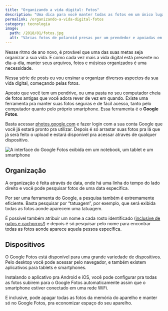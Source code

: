 ```yaml
---
title: "Organizando a vida digital: Fotos"
description: "Uma dica para você manter todas as fotos em um único lugar, em segurança e fácil de encontrar."
permalink: /organizando-a-vida-digital-fotos
category: tecnologia
image:
  path: /2018/01/fotos.jpg
  alt: "Várias fotos de polaroid presas por um prendedor e apoiadas em uma mesa."
---
```


Nesse ritmo de ano novo, é provável que uma das suas metas seja organizar a sua vida. E como cada vez mais a vida digital está presente no dia-a-dia, manter seus arquivos, fotos e músicas organizados é uma necessidade.

Nessa série de posts eu vou ensinar a organizar diversos aspectos da sua vida digital, começando pelas fotos.

Aposto que você tem um pendrive, ou uma pasta no seu computador cheia de fotos antigas que você adora rever de vez em quando. Existe uma ferramenta pra manter suas fotos seguras e de fácil acesso, tanto pelo computador quanto pelo próprio smartphone. Essa ferramenta é o **Google Fotos**.

Basta acessar [photos.google.com](https://photos.google.com) e fazer login com a sua conta Google que você já estará pronto pra utilizar. Depois é só arrastar suas fotos pra lá que já será feito o upload e estará disponível pra acessar através de qualquer dispositivo.

<img src="/2018/01/fotos-devices.jpg" alt="A interface do Google Fotos exibida em um notebook, um tablet e um smartphone">

## Organização

A organização é feita através de data, onde há uma linha do tempo do lado direito e você pode pesquisar fotos de uma data específica.

Por ser uma ferramenta do Google, a pesquisa também é extremamente eficiente. Basta pesquisar por “tatuagem”, por exemplo, que será exibida todas as fotos aonde aparecem uma tatuagem.

É possível também atribuir um nome a cada rosto identificado ([inclusive de gatos e cachorros!](https://tecnoblog.net/226186/google-fotos-agrupa-cachorro-gato/)) e depois é só pesquisar pelo nome para encontrar todas as fotos aonde aparece aquela pessoa específica.

## Dispositivos

O Google Fotos está disponível para uma grande variedade de dispositivos. Pelo desktop você pode acessar pelo navegador, e também existem aplicativos para tablets e smartphones.

Instalando o aplicativo pra Android e iOS, você pode configurar pra todas as fotos subirem para o Google Fotos automaticamente assim que o smartphone estiver conectado em uma rede WiFi.

E inclusive, pode apagar todas as fotos da memória do aparelho e manter só no Google Fotos, pra economizar espaço do seu aparelho.
